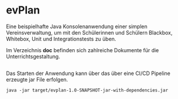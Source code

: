 # evPlan
Eine beispielhafte Java Konsolenanwendung einer simplen Vereinsverwaltung, um mit den Schülerinnen und Schülern Blackbox, Whitebox, Unit und Integrationstests zu üben.

Im Verzeichnis **doc** befinden sich zahlreiche Dokumente für die Unterrichtsgestaltung.

##
Das Starten der Anwendung kann über das über eine CI/CD Pipeline erzeugte jar File erfolgen.
```
java -jar target/evplan-1.0-SNAPSHOT-jar-with-dependencies.jar
```